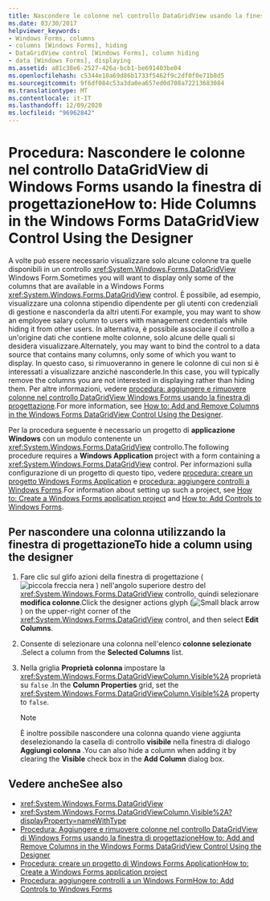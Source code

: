 ```yaml
---
title: Nascondere le colonne nel controllo DataGridView usando la finestra di progettazione
ms.date: 03/30/2017
helpviewer_keywords:
- Windows Forms, columns
- columns [Windows Forms], hiding
- DataGridView control [Windows Forms], column hiding
- data [Windows Forms], displaying
ms.assetid: a81c38e6-2527-426a-bcb1-be691403be04
ms.openlocfilehash: c5344e10a69d86b1733f5462f9c2df0f0e71b8d5
ms.sourcegitcommit: 9f6df084c53a3da0ea657ed0d708a72213683084
ms.translationtype: MT
ms.contentlocale: it-IT
ms.lasthandoff: 12/09/2020
ms.locfileid: "96962842"
---
```

# <a name="how-to-hide-columns-in-the-windows-forms-datagridview-control-using-the-designer"></a><span data-ttu-id="848a7-102">Procedura: Nascondere le colonne nel controllo DataGridView di Windows Forms usando la finestra di progettazione</span><span class="sxs-lookup"><span data-stu-id="848a7-102">How to: Hide Columns in the Windows Forms DataGridView Control Using the Designer</span></span>
<span data-ttu-id="848a7-103">A volte può essere necessario visualizzare solo alcune colonne tra quelle disponibili in un controllo <xref:System.Windows.Forms.DataGridView> Windows Form.</span><span class="sxs-lookup"><span data-stu-id="848a7-103">Sometimes you will want to display only some of the columns that are available in a Windows Forms <xref:System.Windows.Forms.DataGridView> control.</span></span> <span data-ttu-id="848a7-104">È possibile, ad esempio, visualizzare una colonna stipendio dipendente per gli utenti con credenziali di gestione e nasconderla da altri utenti.</span><span class="sxs-lookup"><span data-stu-id="848a7-104">For example, you may want to show an employee salary column to users with management credentials while hiding it from other users.</span></span> <span data-ttu-id="848a7-105">In alternativa, è possibile associare il controllo a un'origine dati che contiene molte colonne, solo alcune delle quali si desidera visualizzare.</span><span class="sxs-lookup"><span data-stu-id="848a7-105">Alternately, you may want to bind the control to a data source that contains many columns, only some of which you want to display.</span></span> <span data-ttu-id="848a7-106">In questo caso, si rimuoveranno in genere le colonne di cui non si è interessati a visualizzare anziché nasconderle.</span><span class="sxs-lookup"><span data-stu-id="848a7-106">In this case, you will typically remove the columns you are not interested in displaying rather than hiding them.</span></span> <span data-ttu-id="848a7-107">Per altre informazioni, vedere [procedura: aggiungere e rimuovere colonne nel controllo DataGridView Windows Forms usando la finestra di progettazione](add-and-remove-columns-in-the-datagrid-using-the-designer.md).</span><span class="sxs-lookup"><span data-stu-id="848a7-107">For more information, see [How to: Add and Remove Columns in the Windows Forms DataGridView Control Using the Designer](add-and-remove-columns-in-the-datagrid-using-the-designer.md).</span></span>

 <span data-ttu-id="848a7-108">Per la procedura seguente è necessario un progetto di **applicazione Windows** con un modulo contenente un <xref:System.Windows.Forms.DataGridView> controllo.</span><span class="sxs-lookup"><span data-stu-id="848a7-108">The following procedure requires a **Windows Application** project with a form containing a <xref:System.Windows.Forms.DataGridView> control.</span></span> <span data-ttu-id="848a7-109">Per informazioni sulla configurazione di un progetto di questo tipo, vedere [procedura: creare un progetto Windows Forms Application](/visualstudio/ide/step-1-create-a-windows-forms-application-project) e [procedura: aggiungere controlli a Windows Forms](how-to-add-controls-to-windows-forms.md).</span><span class="sxs-lookup"><span data-stu-id="848a7-109">For information about setting up such a project, see [How to: Create a Windows Forms application project](/visualstudio/ide/step-1-create-a-windows-forms-application-project) and [How to: Add Controls to Windows Forms](how-to-add-controls-to-windows-forms.md).</span></span>

## <a name="to-hide-a-column-using-the-designer"></a><span data-ttu-id="848a7-110">Per nascondere una colonna utilizzando la finestra di progettazione</span><span class="sxs-lookup"><span data-stu-id="848a7-110">To hide a column using the designer</span></span>

1. <span data-ttu-id="848a7-111">Fare clic sul glifo azioni della finestra di progettazione ( ![ piccola freccia nera ](./media/designer-actions-glyph.gif) ) nell'angolo superiore destro del <xref:System.Windows.Forms.DataGridView> controllo, quindi selezionare **modifica colonne**.</span><span class="sxs-lookup"><span data-stu-id="848a7-111">Click the designer actions glyph (![Small black arrow](./media/designer-actions-glyph.gif)) on the upper-right corner of the <xref:System.Windows.Forms.DataGridView> control, and then select **Edit Columns**.</span></span>

2. <span data-ttu-id="848a7-112">Consente di selezionare una colonna nell'elenco **colonne selezionate** .</span><span class="sxs-lookup"><span data-stu-id="848a7-112">Select a column from the **Selected Columns** list.</span></span>

3. <span data-ttu-id="848a7-113">Nella griglia **Proprietà colonna** impostare la <xref:System.Windows.Forms.DataGridViewColumn.Visible%2A> proprietà su `false` .</span><span class="sxs-lookup"><span data-stu-id="848a7-113">In the **Column Properties** grid, set the <xref:System.Windows.Forms.DataGridViewColumn.Visible%2A> property to `false`.</span></span>

    > [!NOTE]
    > <span data-ttu-id="848a7-114">È inoltre possibile nascondere una colonna quando viene aggiunta deselezionando la casella di controllo **visibile** nella finestra di dialogo **Aggiungi colonna** .</span><span class="sxs-lookup"><span data-stu-id="848a7-114">You can also hide a column when adding it by clearing the **Visible** check box in the **Add Column** dialog box.</span></span>

## <a name="see-also"></a><span data-ttu-id="848a7-115">Vedere anche</span><span class="sxs-lookup"><span data-stu-id="848a7-115">See also</span></span>

- <xref:System.Windows.Forms.DataGridView>
- <xref:System.Windows.Forms.DataGridViewColumn.Visible%2A?displayProperty=nameWithType>
- [<span data-ttu-id="848a7-116">Procedura: Aggiungere e rimuovere colonne nel controllo DataGridView di Windows Forms usando la finestra di progettazione</span><span class="sxs-lookup"><span data-stu-id="848a7-116">How to: Add and Remove Columns in the Windows Forms DataGridView Control Using the Designer</span></span>](add-and-remove-columns-in-the-datagrid-using-the-designer.md)
- [<span data-ttu-id="848a7-117">Procedura: creare un progetto di Windows Forms Application</span><span class="sxs-lookup"><span data-stu-id="848a7-117">How to: Create a Windows Forms application project</span></span>](/visualstudio/ide/step-1-create-a-windows-forms-application-project)
- [<span data-ttu-id="848a7-118">Procedura: aggiungere controlli a un Windows Form</span><span class="sxs-lookup"><span data-stu-id="848a7-118">How to: Add Controls to Windows Forms</span></span>](how-to-add-controls-to-windows-forms.md)
